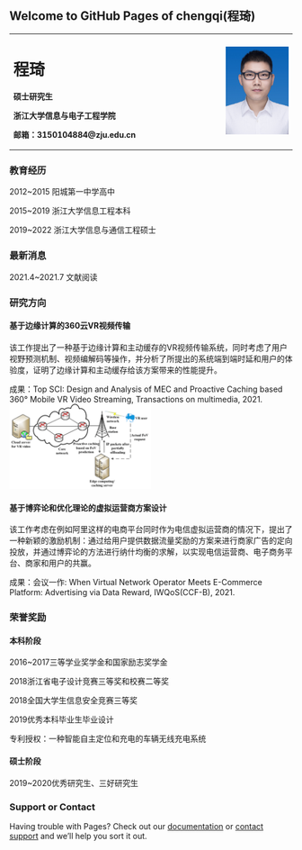 ## Welcome to GitHub Pages of chengqi(程琦)
<table border="0">
  <tr>
    <td width="75%">
      <h1>程琦</h1>
      <p><b>硕士研究生</b></p>
      <p><b>浙江大学信息与电子工程学院</b></p>
      <p><b>邮箱：3150104884@zju.edu.cn</b></p>
    </td>
    <td width="25%">
      <img src="/微信图片_20200909141842.jpg" width="100%">    
    </td>
  </tr>
</table>

### 教育经历 

2012~2015 阳城第一中学高中

2015~2019 浙江大学信息工程本科

2019~2022 浙江大学信息与通信工程硕士

### 最新消息
2021.4~2021.7 文献阅读 

### 研究方向

#### 基于边缘计算的360云VR视频传输

该工作提出了一种基于边缘计算和主动缓存的VR视频传输系统，同时考虑了用户视野预测机制、视频编解码等操作，并分析了所提出的系统端到端时延和用户的体验度，证明了边缘计算和主动缓存给该方案带来的性能提升。

  成果：Top SCI: Design and Analysis of MEC and Proactive Caching based 360° Mobile VR Video Streaming, Transactions on multimedia, 2021.
  <img src="/Proposed_modeling_scenario_diagram.png"  width="50%"> 

#### 基于博弈论和优化理论的虚拟运营商方案设计

该工作考虑在例如阿里这样的电商平台同时作为电信虚拟运营商的情况下，提出了一种新颖的激励机制：通过给用户提供数据流量奖励的方案来进行商家广告的定向投放，并通过博弈论的方法进行纳什均衡的求解，以实现电信运营商、电子商务平台、商家和用户的共赢。

成果：会议一作: When Virtual Network Operator Meets E-Commerce Platform: Advertising via Data Reward, IWQoS(CCF-B), 2021.

### 荣誉奖励
#### 本科阶段
2016~2017三等学业奖学金和国家励志奖学金

2018浙江省电子设计竞赛三等奖和校赛二等奖

2018全国大学生信息安全竞赛三等奖

2019优秀本科毕业生毕业设计

专利授权：一种智能自主定位和充电的车辆无线充电系统

#### 硕士阶段
2019~2020优秀研究生、三好研究生


### Support or Contact

Having trouble with Pages? Check out our [documentation](https://help.github.com/categories/github-pages-basics/) or [contact support](https://github.com/contact) and we’ll help you sort it out.
